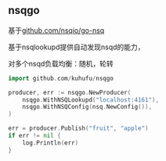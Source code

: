 nsqgo
------------------------------
基于[github.com/nsqio/go-nsq](github.com/nsqio/go-nsq)

基于nsqlookupd提供自动发现nsqd的能力，

对多个nsqd负载均衡：随机，轮转

```go
import github.com/kuhufu/nsqgo
```

```go
producer, err := nsqgo.NewProducer(
    nsqgo.WithNSQLookupd("localhost:4161"),
    nsqgo.WithNSQConfig(nsq.NewConfig()),
)

err = producer.Publish("fruit", "apple")
if err != nil {
    log.Println(err)
}
```





